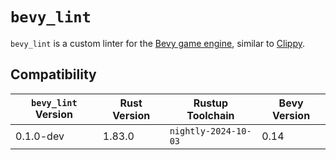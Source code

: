 <div class = "rustdoc-hidden">

# `bevy_lint`

`bevy_lint` is a custom linter for the [Bevy game engine](https://bevyengine.org), similar to [Clippy](https://doc.rust-lang.org/stable/clippy).

</div>

## Compatibility

|`bevy_lint` Version|Rust Version|Rustup Toolchain|Bevy Version|
|-|-|-|-|
|0.1.0-dev|1.83.0|`nightly-2024-10-03`|0.14|
